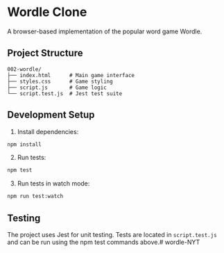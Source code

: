 # Wordle Clone

A browser-based implementation of the popular word game Wordle.

## Project Structure
```
002-wordle/
├── index.html      # Main game interface
├── styles.css      # Game styling
├── script.js       # Game logic
└── script.test.js  # Jest test suite
```

## Development Setup
1. Install dependencies:
```bash
npm install
```

2. Run tests:
```bash
npm test
```

3. Run tests in watch mode:
```bash
npm run test:watch
```

## Testing
The project uses Jest for unit testing. Tests are located in `script.test.js` and can be run using the npm test commands above.# wordle-NYT
